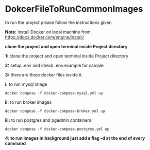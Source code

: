# DokcerFileToRunCommonImages

to run the project please follow the instructions given

**Note:** Install Docker on local machine from https://docs.docker.com/engine/install/

**clone the project and open terminal inside Project directory**

**1:** clone the project and open terminal inside Project directory

**2:** setup .env and check .env.example for sample.

**3:** there are three docker files inside it.

**i:** to run mysql image

```
docker compose -f docker-compose-mysql.yml up
```

**ii:** to run broker images

```
docker compose -f docker-compose-broker.yml up
```

**iii:** to run postgres and pgadmin containers

```
docker compose -f docker-compose-postgres.yml up
```

**4: to run images in background just add a flag -d at the end of every command**
